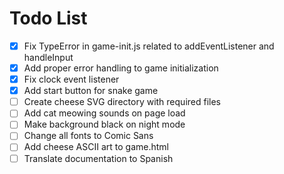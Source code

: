 # Todo List

- [X] Fix TypeError in game-init.js related to addEventListener and handleInput
- [X] Add proper error handling to game initialization
- [X] Fix clock event listener
- [X] Add start button for snake game
- [ ] Create cheese SVG directory with required files
- [ ] Add cat meowing sounds on page load
- [ ] Make background black on night mode
- [ ] Change all fonts to Comic Sans
- [ ] Add cheese ASCII art to game.html
- [ ] Translate documentation to Spanish
